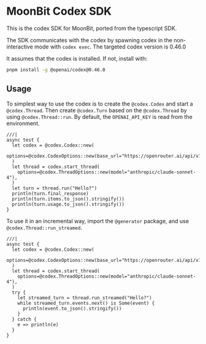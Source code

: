 # MoonBit Codex SDK

This is the codex SDK for MoonBit, ported from the typescript SDK.

The SDK communicates with the codex by spawning codex in the non-interactive
mode with `codex exec`. The targeted codex version is 0.46.0

It assumes that the codex is installed. If not, install with:

```bash
pnpm install -g @openai/codex@0.46.0
```

## Usage

To simplest way to use the codex is to create the `@codex.Codex` and start a
`@codex.Thread`. Then create `@codex.Turn` based on the `@codex.Thread` by using
`@codex.Thread::run`. By default, the `OPENAI_API_KEY` is read from the
environment.

```moonbit
///|
async test {
  let codex = @codex.Codex::new(
    options=@codex.CodexOptions::new(base_url="https://openrouter.ai/api/v1"),
  )
  let thread = codex.start_thread(
    options=@codex.ThreadOptions::new(model="anthropic/claude-sonnet-4"),
  )
  let turn = thread.run("Hello?")
  println(turn.final_response)
  println(turn.items.to_json().stringify())
  println(turn.usage.to_json().stringify())
}
```

To use it in an incremental way, import the `@generator` package, and use
`@codex.Thread::run_streamed`.

```moonbit
///|
async test {
  let codex = @codex.Codex::new(
    options=@codex.CodexOptions::new(base_url="https://openrouter.ai/api/v1"),
  )
  let thread = codex.start_thread(
    options=@codex.ThreadOptions::new(model="anthropic/claude-sonnet-4"),
  )
  try {
    let streamed_turn = thread.run_streamed("Hello?")
    while streamed_turn.events.next() is Some(event) {
      println(event.to_json().stringify())
    }
  } catch {
    e => println(e)
  }
}
```
